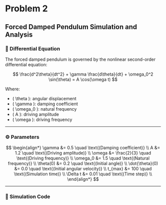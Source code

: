 # Problem 2 
## Forced Damped Pendulum Simulation and Analysis

### 🧮 Differential Equation

The forced damped pendulum is governed by the nonlinear second-order differential equation:

$$
\frac{d^2\theta}{dt^2} + \gamma \frac{d\theta}{dt} + \omega_0^2 \sin(\theta) = A \cos(\omega t)
$$

Where:

- \( \theta \): angular displacement  
- \( \gamma \): damping coefficient  
- \( \omega_0 \): natural frequency  
- \( A \): driving amplitude  
- \( \omega \): driving frequency  

---

### ⚙️ Parameters

$$
\begin{align*}
\gamma &= 0.5 \quad \text{(Damping coefficient)} \\
A &= 1.2 \quad \text{(Driving amplitude)} \\
\omega &= \frac{2}{3} \quad \text{(Driving frequency)} \\
\omega_0 &= 1.5 \quad \text{(Natural frequency)} \\
\theta(0) &= 0.2 \quad \text{(Initial angle)} \\
\dot{\theta}(0) &= 0.0 \quad \text{(Initial angular velocity)} \\
t_{max} &= 100 \quad \text{(Simulation time)} \\
\Delta t &= 0.01 \quad \text{(Time step)} \\
\end{align*}
$$

---

### 🧠 Simulation Code

<!DOCTYPE html>
<html>
  <head>
    <meta charset="utf-8" />
    <script src="https://cdnjs.cloudflare.com/ajax/libs/p5.js/1.6.0/p5.min.js"></script>
    <title>Forced Damped Pendulum</title>
  </head>
  <body>
    <script>
      let theta = Math.PI / 6;
      let omega = 0;
      let damping = 0.01;
      let drivingForce = 0.5;
      let drivingFreq = 2 / 3;
      let time = 0;
      let g = 1;
      let length = 150;

      function setup() {
        createCanvas(400, 400);
      }

      function draw() {
        background(240);
        translate(width / 2, height / 4);

        // Physics calculations
        let alpha = -g * sin(theta) - damping * omega + drivingForce * cos(drivingFreq * time);
        omega += alpha * 0.05;
        theta += omega * 0.05;
        time += 0.05;

        // Draw pendulum
        let x = length * sin(theta);
        let y = length * cos(theta);

        stroke(0);
        strokeWeight(2);
        line(0, 0, x, y);
        fill(50, 100, 200);
        ellipse(x, y, 20);
      }
    </script>
  </body>
</html>
